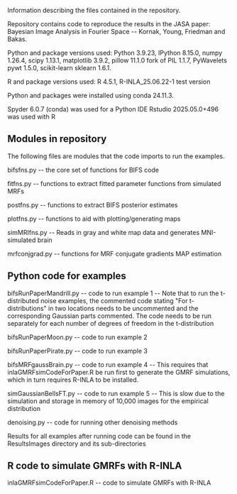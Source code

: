 
Information describing the files contained in the repository.

Repository contains code to reproduce the results in the JASA paper:
Bayesian Image Analysis in Fourier Space -- Kornak, Young, Friedman and Bakas.

Python and package versions used: Python 3.9.23, IPython 8.15.0, numpy 1.26.4, scipy 1.13.1, matplotlib 3.9.2, pillow 11.1.0 fork of PIL 1.1.7, PyWavelets pywt 1.5.0, scikit-learn sklearn 1.6.1.

R and package versions used: R 4.5.1, R-INLA_25.06.22-1 test version

Python and packages were installed using conda 24.11.3.

Spyder 6.0.7 (conda) was used for a Python IDE 
Rstudio 2025.05.0+496 was used with R


Modules in repository
---------------------

The following files are modules that the code imports to run the examples.

bifsfns.py -- the core set of functions for BIFS code 

fitfns.py -- functions to extract fitted parameter functions from simulated MRFs

postfns.py -- functions to extract BIFS posterior estimates

plotfns.py -- functions to aid with plotting/generating maps

simMRIfns.py -- Reads in gray and white map data and generates MNI-simulated brain

mrfconjgrad.py -- functions for MRF conjugate gradients MAP estimation


Python code for examples
------------------------

bifsRunPaperMandrill.py -- code to run example 1 -- Note that to run the t-distributed noise examples, the commented code stating "For t-distributions" in two locations needs to be uncommented and the corresponding Gaussian parts commented. The code needs to be run separately for each number of degrees of freedom in the t-distribution

bifsRunPaperMoon.py -- code to run example 2

bifsRunPaperPirate.py -- code to run example 3

bifsMRFgaussBrain.py -- code to run example 4 -- This requires that inlaGMRFsimCodeForPaper.R be run first to generate the GMRF simulations, which in turn requires R-INLA to be installed. 

simGaussianBellsFT.py -- code to run example 5 -- This is slow due to the simulation and storage in memory of 10,000 images for the empirical distribution

denoising.py -- code for running other denoising methods

Results for all examples after running code can be found in the ResultsImages directory and its sub-directories


R code to simulate GMRFs with R-INLA
------------------------------------

inlaGMRFsimCodeForPaper.R -- code to simulate GMRFs with R-INLA

